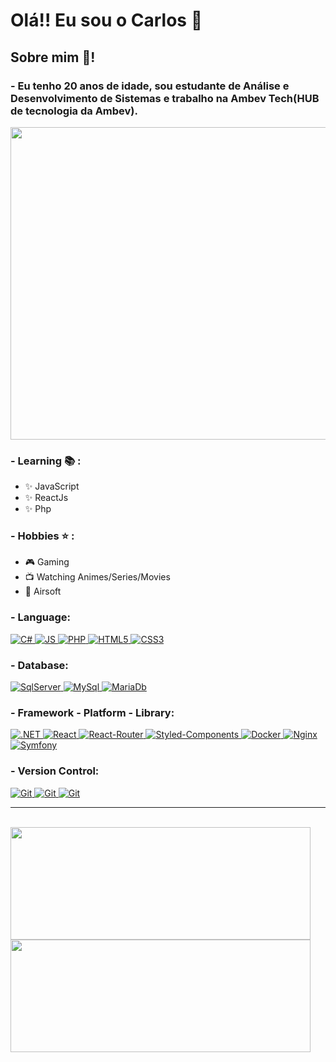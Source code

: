 # Olá!! Eu sou o Carlos 🤙

## Sobre mim 💬!
### - Eu tenho 20 anos de idade, sou estudante de Análise e Desenvolvimento de Sistemas e trabalho na Ambev Tech(HUB de tecnologia da Ambev).
<div display: "inline_block">

<img src="https://user-images.githubusercontent.com/60518820/128395849-06e841bc-7c73-4b78-b61c-a5298b698edf.gif" width="1000" height="500" >

<p align="left">
  
### - Learning 📚 :
- ✨ JavaScript 
- ✨ ReactJs
- ✨ Php
  
### - Hobbies ⭐ :
- 🎮 Gaming
- 📺 Watching Animes/Series/Movies
- 🔫 Airsoft
 </p>
 
### - Language:

<a href="#">
   <img src="https://img.shields.io/badge/C%23-239120?style=for-the-badge&logo=c-sharp&logoColor=white" alt="C#">
</a>

<a href="#">
   <img src="https://img.shields.io/badge/JavaScript-F7DF1E?style=for-the-badge&logo=javascript&logoColor=black" alt="JS">
</a>

<a href="#">
   <img src="https://img.shields.io/badge/PHP-777BB4?style=for-the-badge&logo=php&logoColor=white" alt="PHP">
</a>

<a href="#">
   <img src="https://img.shields.io/badge/HTML5-E34F26?style=for-the-badge&logo=html5&logoColor=white" alt="HTML5">
</a>

<a href="#">
   <img src="https://img.shields.io/badge/CSS3-1572B6?style=for-the-badge&logo=css3&logoColor=white" alt="CSS3">
</a>

### - Database:

<a href="#">
   <img src="https://img.shields.io/badge/Microsoft%20SQL%20Sever-CC2927?style=for-the-badge&logo=microsoft%20sql%20server&logoColor=white" alt="SqlServer">
</a>

<a href="#">
   <img src="https://img.shields.io/badge/MySQL-00000F?style=for-the-badge&logo=mysql&logoColor=white" alt="MySql">
</a>

<a href="#">
   <img src="https://img.shields.io/badge/MariaDB-003545?style=for-the-badge&logo=mariadb&logoColor=white" alt="MariaDb">
</a>

### - Framework - Platform - Library:

<a href="#">
   <img src="https://img.shields.io/badge/.NET-512BD4?style=for-the-badge&logo=dotnet&logoColor=white" alt=".NET">
</a>

<a href="#">
   <img src="https://img.shields.io/badge/React-20232A?style=for-the-badge&logo=react&logoColor=61DAFB" alt="React">
</a>

<a href="#">
   <img src="https://img.shields.io/badge/React_Router-CA4245?style=for-the-badge&logo=react-router&logoColor=white" alt="React-Router">
</a>

<a href="#">
   <img src="https://img.shields.io/badge/styled--components-DB7093?style=for-the-badge&logo=styled-components&logoColor=white" alt="Styled-Components">
</a>


<a href="#">
   <img src="https://img.shields.io/badge/Docker-2CA5E0?style=for-the-badge&logo=docker&logoColor=white" alt="Docker">
</a>

<a href="#">
   <img src="https://img.shields.io/badge/Nginx-009639?style=for-the-badge&logo=nginx&logoColor=white" alt="Nginx">
</a>

<a href="#">
   <img src="https://img.shields.io/badge/Symfony-000000?style=for-the-badge&logo=Symfony&logoColor=white" alt="Symfony">
</a>



### - Version Control:

<a href="#">
   <img src="https://img.shields.io/badge/git-%23F05033.svg?style=for-the-badge&logo=git&logoColor=white" alt="Git">
</a>

<a href="#">
   <img src="https://img.shields.io/badge/gitlab-%23181717.svg?style=for-the-badge&logo=gitlab&logoColor=white" alt="Git">
</a>

<a href="#">
   <img src="https://img.shields.io/badge/github-%23121011.svg?style=for-the-badge&logo=github&logoColor=white" alt="Git">
</a>

<hr>

</div>

</br>

<div display: "inline_block">
<img src="https://github-readme-stats.vercel.app/api?username=CarlosPires3b&theme=dark&include_all_commits=true&show_icons=true" width="480" height="180"  />
<img src="https://github-readme-stats.vercel.app/api/top-langs/?username=CarlosPires3b&layout=compact&langs_count=16&theme=dark" width="480" height="180" />

</div>
